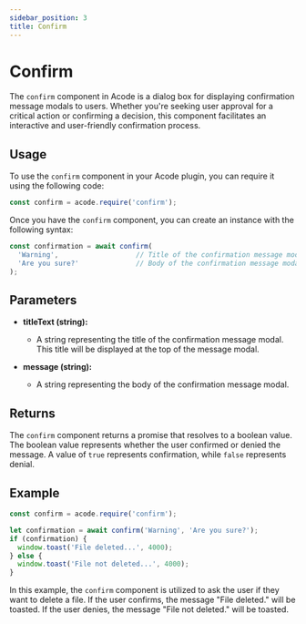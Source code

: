 ```yaml
---
sidebar_position: 3
title: Confirm
---
```



# Confirm

The `confirm` component in Acode is a dialog box for displaying confirmation message modals to users. Whether you're seeking user approval for a critical action or confirming a decision, this component facilitates an interactive and user-friendly confirmation process.

## Usage

To use the `confirm` component in your Acode plugin, you can require it using the following code:

```javascript
const confirm = acode.require('confirm');
```

Once you have the `confirm` component, you can create an instance with the following syntax:

```javascript
const confirmation = await confirm(
  'Warning',                   // Title of the confirmation message modal
  'Are you sure?'              // Body of the confirmation message modal
);
```

## Parameters

- **titleText (string):**
  - A string representing the title of the confirmation message modal. This title will be displayed at the top of the message modal.

- **message (string):**
  - A string representing the body of the confirmation message modal.

## Returns

The `confirm` component returns a promise that resolves to a boolean value. The boolean value represents whether the user confirmed or denied the message. A value of `true` represents confirmation, while `false` represents denial.

## Example

```javascript
const confirm = acode.require('confirm');

let confirmation = await confirm('Warning', 'Are you sure?');
if (confirmation) {
  window.toast('File deleted...', 4000);
} else {
  window.toast('File not deleted...', 4000);
}
```

In this example, the `confirm` component is utilized to ask the user if they want to delete a file. If the user confirms, the message "File deleted." will be toasted. If the user denies, the message "File not deleted." will be toasted.
